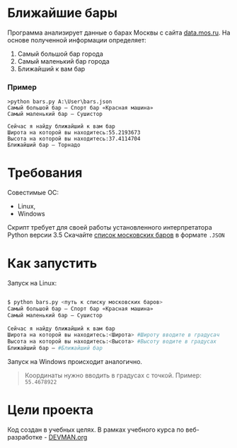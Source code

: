 # Ближайшие бары

Программа анализирует данные о барах Москвы с сайта [data.mos.ru](https://data.mos.ru/). На основе полученной информации определяет:
1. Самый большой бар города
2. Самый маленький бар города
3. Ближайший к вам бар

### Пример

```ShellSession
>python bars.py A:\User\bars.json
Самый большой бар — Спорт бар «Красная машина»
Самый маленький бар — Сушистор
 
Сейчас я найду ближайший к вам бар
Широта на которой вы находитесь:55.2193673
Высота на которой вы находитесь:37.4114704
Ближайший бар — Торнадо
```

# Требования

Совестимые OC:
* Linux,
* Windows

Скрипт требует для своей работы установленного интерпретатора Python версии 3.5
Скачайте [список московских баров](https://data.mos.ru/opendata/7710881420-bary) в формате `.JSON`
# Как запустить

Запуск на Linux:

```bash

$ python bars.py <путь к списку московских баров>
Самый большой бар — Спорт бар «Красная машина»
Самый маленький бар — Сушистор
 
Сейчас я найду ближайший к вам бар
Широта на которой вы находитесь:<Широта> #Широту вводите в градусач
Высота на которой вы находитесь:<Высота> #Высоту водите в градусах
Ближайший бар — #Ближайший бар

```

Запуск на Windows происходит аналогично.
> Координаты нужно вводить в градусах с точкой. Пример: `55.4678922`

# Цели проекта

Код создан в учебных целях. В рамках учебного курса по веб-разработке - [DEVMAN.org](https://devman.org)

